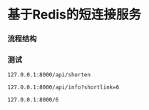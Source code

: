 # 基于Redis的短连接服务

### 流程结构




### 测试

```
127.0.0.1:8000/api/shorten

127.0.0.1:8000/api/info?shortlink=6

127.0.0.1:8000/6

```